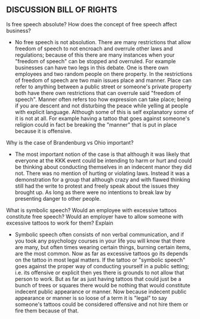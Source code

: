 ## DISCUSSION BILL OF RIGHTS

Is free speech absolute?  How does the concept of free speech affect business?
  - No free speech is not absolution. There are many restrictions that allow freedom of speech to not encroach and overrule other laws and regulations; because of this there are many instances when your "freedom of speech" can be stopped and overruled. For example businesses can have two legs in this debate. One is there own employees and two random people on there property. In the restrictions of freedom of speech are two main issues place and manner. Place can refer to anything between a public street or someone's private property both have there own restrictions that can overrule said "freedom of speech". Manner often refers too how expression can take place; being if you are descent and not disturbing the peace while yelling at people with explicit language. Although some of this is self explanatory some of it is not at all. For example having a tattoo that goes against someone's religion could in fact be breaking the "manner" that is put in place because it is offensive.

Why is the case of Brandenburg vs Ohio important?  
  - The most important notion of the case is that although it was likely that everyone at the KKK event could be intending to harm or hurt and could be thinking about conducting themselves in an indecent manor they did not. There was no mention of hurting or violating laws. Instead it was a demonstration for a group that although crazy and with flawed thinking still had the write to protest and freely speak about the issues they brought up. As long as there were no intentions to break law by presenting danger to other people.

What is symbolic speech?  Would an employee with excessive tattoos constitute free speech?  Would an employer have to allow someone with excessive tattoos to work for them?  Explain
  - Symbolic speech often consists of non verbal communication, and if you took any psychology courses in your life you will know that there are many, but often times wearing certain things, burning certain items, are the most common. Now as far as excessive tattoos go its depends on the tattoo in most legal matters. If the tattoo or "symbolic speech" goes against the proper way of conducting yourself in a public setting; i.e. its offensive or explicit then yes there is grounds to not allow that person to work. But as far as just having tattoos that could just be a bunch of trees or squares there would be nothing that would constitute indecent public appearance or manner. Now because indecent public appearance or manner is so loose of a term it is "legal" to say someone's tattoos could be considered offensive and not hire them or fire them because of that. 
